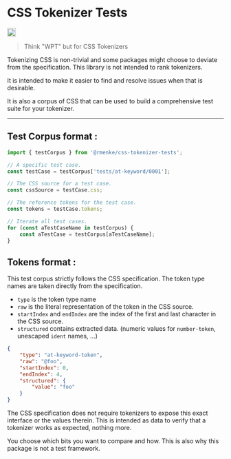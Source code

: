 # CSS Tokenizer Tests

[<img alt="npm version" src="https://img.shields.io/npm/v/@rmenke/css-tokenizer-tests.svg" height="20">](https://www.npmjs.com/package/@rmenke/css-tokenizer-tests)

> Think "WPT" but for CSS Tokenizers

Tokenizing CSS is non-trivial and some packages might choose to deviate from the specification.
This library is not intended to rank tokenizers.

It is intended to make it easier to find and resolve issues when that is desirable.

It is also a corpus of CSS that can be used to build a comprehensive test suite for your tokenizer.

-----

## Test Corpus format :

```js
import { testCorpus } from '@rmenke/css-tokenizer-tests';

// A specific test case.
const testCase = testCorpus['tests/at-keyword/0001'];

// The CSS source for a test case.
const cssSource = testCase.css;

// The reference tokens for the test case.
const tokens = testCase.tokens;

// Iterate all test cases.
for (const aTestCaseName in testCorpus) {
	const aTestCase = testCorpus[aTestCaseName];
}
```

## Tokens format :

This test corpus strictly follows the CSS specification.
The token type names are taken directly from the specification.

- `type` is the token type name
- `raw` is the literal representation of the token in the CSS source.
- `startIndex` and `endIndex` are the index of the first and last character in the CSS source.
- `structured` contains extracted data. (numeric values for `number-token`, unescaped `ident` names, ...)

```json
{
	"type": "at-keyword-token",
	"raw": "@foo",
	"startIndex": 0,
	"endIndex": 4,
	"structured": {
		"value": "foo"
	}
}
```

The CSS specification does not require tokenizers to expose this exact interface or the values therein.
This is intended as data to verify that a tokenizer works as expected, nothing more.

You choose which bits you want to compare and how.
This is also why this package is not a test framework.

